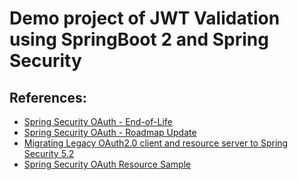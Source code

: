 # Demo project of JWT Validation using SpringBoot 2 and Spring Security



## References:
- [Spring Security OAuth - End-of-Life](https://spring.io/blog/2020/05/07/end-of-life-for-spring-security-oauth)
- [Spring Security OAuth - Roadmap Update](https://spring.io/blog/2019/11/14/spring-security-oauth-2-0-roadmap-update)
- [Migrating Legacy OAuth2.0 client and resource server to Spring Security 5.2](https://github.com/spring-projects/spring-security/wiki/OAuth-2.0-Migration-Guide)
- [Spring Security OAuth Resource Sample](https://github.com/spring-projects/spring-security/tree/master/samples/boot/oauth2resourceserver)